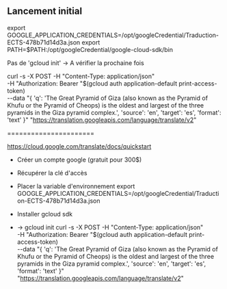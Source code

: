 Lancement initial
------------------
export GOOGLE_APPLICATION_CREDENTIALS=/opt/googleCredential/Traduction-ECTS-478b71d14d3a.json
export PATH=$PATH:/opt/googleCredential/google-cloud-sdk/bin

Pas de 'gcloud init' -> A vérifier la prochaine fois


curl -s -X POST -H "Content-Type: application/json" \
     -H "Authorization: Bearer "$(gcloud auth application-default print-access-token) \
     --data "{
   'q': 'The Great Pyramid of Giza (also known as the Pyramid of Khufu or the
         Pyramid of Cheops) is the oldest and largest of the three pyramids in
         the Giza pyramid complex.',
   'source': 'en',
   'target': 'es',
   'format': 'text'
 }" "https://translation.googleapis.com/language/translate/v2"


======================

https://cloud.google.com/translate/docs/quickstart

- Créer un compte google (gratuit pour 300$)
- Récupérer la clé d'accès
- Placer la variable d'environnement
export GOOGLE_APPLICATION_CREDENTIALS=/opt/googleCredential/Traduction-ECTS-478b71d14d3a.json

- Installer gcloud sdk
- -> gcloud init
curl -s -X POST -H "Content-Type: application/json" \
     -H "Authorization: Bearer "$(gcloud auth application-default print-access-token) \
     --data "{
   'q': 'The Great Pyramid of Giza (also known as the Pyramid of Khufu or the
         Pyramid of Cheops) is the oldest and largest of the three pyramids in
         the Giza pyramid complex.',
   'source': 'en',
   'target': 'es',
   'format': 'text'
 }" "https://translation.googleapis.com/language/translate/v2"
